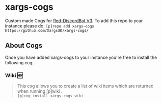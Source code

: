 # xargs-cogs
Custom made Cogs for [Red-DiscordBot V3](https://github.com/Cog-Creators/Red-DiscordBot/tree/V3/develop).
To add this repo to your instance please do: `[p]repo add xargs-cogs https://github.com/XargsUK/xargs-cogs/`

## About Cogs
Once you have added xargs-cogs to your instance you're free to install the following cog.

### Wiki 🆕
> This cog allows you to create a list of wiki items which are returned when running [p]wiki <wikiname>. <br />
`[p]cog install xargs-cogs wiki` <br />
